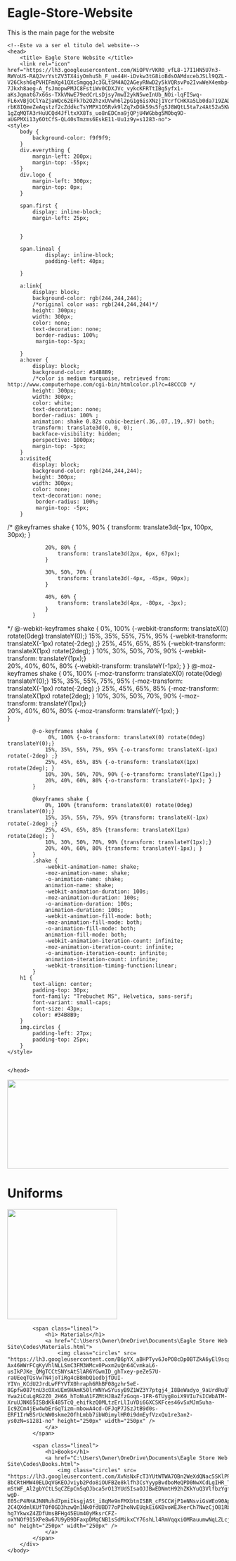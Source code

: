 # Eagle-Store-Website
This is the main page for the website

<!DOCTYPE html>
	<!--Este va a ser el titulo del website-->
	<head>
		<title> Eagle Store Website </title>
		<link rel="icon" href="https://lh3.googleusercontent.com/WiOPVrVKR0_vfL8-17I1HN5U7n3-RWVoUS-RAQJvrYstZV3TX4iyOmhuSh_F_ue44H-iDvkw3tG8ioBdsOAMdxcebJSLl9QZL-V26Cksh6qPVHIFmXg41QXcSmgqqJc3GLtSM4AQ2AGeyRNwD2y5kVQRsvPo2IvwWeX4embp-7Jkxh8aeg-A_fsJmopwPMJC8FstiWv0CDXJVc_vykcKFRTtIBg5yfx1-aKsJqmatG7x66s-TXkVNwE79edCrLsDjsy7mwI2ykN5weInUb_NOi-lqFISwq-FL6xVBjOClYaZjaWQc62EFk7b2O2hzxUVwh6l2pG1g6isXNzj1VcrfCHKXa5Lb0da719ZADmeMiTBTxJD8GhTvr7dzawjPqzsmKBk0bb1R779xqBHzXb2yAcsdajiEIceD0EPl7tB3f2J8dYLj-rbK8IQmeZeAqstzf2cZddkcTsYMPX1O5Rvk9lZq7xDGk59s5fg5J8WQtL5ta7z4At52a5KWJRUJ97zcT0r8SFBIjlRT-1gZqMQTA3rHuUCQd4JfltxXX8Ts_uo8nEDCna9jQPjU4WGbbg5MObq9D-aUGPMXi13y6OtCfS-QL40sTmzms6EskE11-Uu1z9y=s1283-no">
	<style>
		body {
			background-color: f9f9f9;
		}
		div.everything {
			margin-left: 200px;
			margin-top: -55px;
		}
		div.logo {
			margin-left: 300px;
			margin-top: 0px;
		}
		
		span.first {
			display: inline-block;
			margin-left: 25px;
            
			
		}

		span.lineal {
				display: inline-block;
				padding-left: 40px;
                
		}
		
		a:link{
			display: block;
			background-color: rgb(244,244,244);
			/*original color was: rgb(244,244,244)*/
			height: 300px;
			width: 300px;
			color: none;
			text-decoration: none;
             border-radius: 100%;
			 margin-top:-5px;
			
		}
		a:hover {
			display: block;
			background-color: #34B8B9;
			/*color is medium turquoise, retrieved from: http://www.computerhope.com/cgi-bin/htmlcolor.pl?c=48CCCD */
			height: 300px;
			width: 300px;
			color: white;
			text-decoration: none;
            border-radius: 100% ;
            animation: shake 0.82s cubic-bezier(.36,.07,.19,.97) both;
            transform: translate3d(0, 0, 0);
            backface-visibility: hidden;
            perspective: 1000px;
			margin-top: -5px;
        }
		a:visited{
			display: block;
			background-color: rgb(244,244,244);
			height: 300px;
			width: 300px;
			color: none;
			text-decoration: none;
             border-radius: 100%;
			 margin-top: -5px;
		}
/*
             @keyframes shake {
                10%, 90% {
                    transform: translate3d(-1px, 100px, 30px);
                }
                
                20%, 80% {
                    transform: translate3d(2px, 6px, 67px);
                }

                30%, 50%, 70% {
                    transform: translate3d(-4px, -45px, 90px);
                }

                40%, 60% {
                    transform: translate3d(4px, -80px, -3px);
                }
            }
*/
			@-webkit-keyframes shake {
			    0%, 100% {-webkit-transform: translateX(0) rotate(0deg) translateY(0);}
			    15%, 35%, 55%, 75%, 95% {-webkit-transform: translateX(-1px) rotate(-2deg) ;}
			    25%, 45%, 65%, 85% {-webkit-transform: translateX(1px) rotate(2deg); }
			    10%, 30%, 50%, 70%, 90% {-webkit-transform: translateY(1px);}    
			    20%, 40%, 60%, 80% {-webkit-transform: translateY(-1px); }
			}
			@-moz-keyframes shake {
			    0%, 100% {-moz-transform: translateX(0) rotate(0deg) translateY(0);}
			    15%, 35%, 55%, 75%, 95% {-moz-transform: translateX(-1px) rotate(-2deg) ;}
			    25%, 45%, 65%, 85% {-moz-transform: translateX(1px) rotate(2deg); }
			    10%, 30%, 50%, 70%, 90% {-moz-transform: translateY(1px);}    
			    20%, 40%, 60%, 80% {-moz-transform: translateY(-1px); }  
			}

			@-o-keyframes shake {
			     0%, 100% {-o-transform: translateX(0) rotate(0deg) translateY(0);}
			    15%, 35%, 55%, 75%, 95% {-o-transform: translateX(-1px) rotate(-2deg) ;}
			    25%, 45%, 65%, 85% {-o-transform: translateX(1px) rotate(2deg); }
			    10%, 30%, 50%, 70%, 90% {-o-transform: translateY(1px);}    
			    20%, 40%, 60%, 80% {-o-transform: translateY(-1px); }  
			}

			@keyframes shake {
			    0%, 100% {transform: translateX(0) rotate(0deg) translateY(0);}
			    15%, 35%, 55%, 75%, 95% {transform: translateX(-1px) rotate(-2deg) ;}
			    25%, 45%, 65%, 85% {transform: translateX(1px) rotate(2deg); }
			    10%, 30%, 50%, 70%, 90% {transform: translateY(1px);}    
			    20%, 40%, 60%, 80% {transform: translateY(-1px); }  
			}
			.shake {
			    -webkit-animation-name: shake;
			    -moz-animation-name: shake;
			    -o-animation-name: shake;
			    animation-name: shake;
			    -webkit-animation-duration: 100s;
			    -moz-animation-duration: 100s;
			    -o-animation-duration: 100s;
			    animation-duration: 100s;
			    -webkit-animation-fill-mode: both;
			    -moz-animation-fill-mode: both;
			    -o-animation-fill-mode: both;
			    animation-fill-mode: both;
			    -webkit-animation-iteration-count: infinite;
			    -moz-animation-iteration-count: infinite;    
			    -o-animation-iteration-count: infinite;
			    animation-iteration-count: infinite;
			    -webkit-transition-timing-function:linear;    
			}
		h1 {
			text-align: center;
			padding-top: 30px;
			font-family: "Trebuchet MS", Helvetica, sans-serif;
			font-variant: small-caps;
			font-size: 43px;
			color: #34B8B9;
		}
		img.circles {
			padding-left: 27px;
			padding-top: 25px;
		}
	</style>

		
	</head>

<body>
	<div class="logo">
		<img src="https://lh3.googleusercontent.com/j_OFkYP6Ttls_fndVd5DXz7hdtaHXpGv8jyBJ85tfiBdRygO5SNJ04XyvPmkurmy6-5074wQvB6HGONOdT6YCWfpzed3NdQDGiMFqsFE1TVa6MvP7R3vkFf8-FPDKxlSEyl2M02Bj92Kp49wEzp3kKHPAN15S2nS9HVBZTn0ZJSMv3-ZWJrwlnbjUsRaPe10dao4rbtPOXdKX0qUTCpTMADUteRN6PLE1q22Tq739hSUDNA7Hcbm5nja__hRNHRyB1pT9hsgGtoofVj7urlEzh-UlIzsR-GuHthI7YUirrj3wFXoc0Cx5e8DIKauS1bNyAp1U2aSYhOCGodIOLpv9abDxfFrfP5jBH1HUwC5vmxV__w9Cy7EkADrgM3-ZmY1vQ2Btd2e4DcpSpBZK35nxVmBYTfol5euwD91na_UObwohvjVIxCNvDjkb4Hut2IeIBjwVNxjLG7GNALGosb2Yv_JyW1HzKmPeSgH1o2tb7bG5R6l_gWMOhRWOlFFvoSRamIW4zCyMqbDl9itUckpqOsSQLLYtmUefVgiuG2okFYXLeOAXybuHva36OWzwUjxw1knEl_PamKdu9DQF0pyoeo1TJ_Lf1HBEuPZ4zFsgkBSKrVO=w1033-h242-no" height="202 px" width= "862 px" />
	</div>
	<!--<div class="banner">
		<img src="https://lh3.googleusercontent.com/h6xCRnm4NZDLrwgOYdQ4tc9-yCQSB4slpK4-3BDgy2wlVaNKEUE7jLGxBZXMh8bHO9IvqmkZnyv66aeud5J2wcD2MnimkZjlYU9TIssOw1IRwlrXRerH3ALZgO_4ib1Z8rjbbTkNO5g2C9Rqrw9-BpFYLn4V50T6GrQW0kE_FYq8cQjDEaVCHR4EvGQ3wSmGA2bbkxvWDtHO8uQ5ld37ITM0kByszXHQqPVRxC_NlpwUyxPFhAgqyjnQ0FruNDykDt3DCole4M3b6l_2t7CEcpjsbWxlBH8gEx_GcAwVCdzpfeOHBIFY1wECdKivBeQCKyYyJT2CsKRxtdE7vvhUrOcVaAkjLYFaWdiHG9DbPQOy6DGuLKnSGSPFaJc3EO3aiF4lQbStQUB2X3fWEI1xpzk6BVI0IElkSI79Au7JtlqJeHeekSpWJA89fzTv6fkveIiy9xDsrM9grUBEG4N4POLRFCWR0cuIrEhu4flpS487XKJGHuSMdpiWleUYRNdxJS3pbIe8N7Bvj-aqTmYQfEHthAoZAnRxkweP-8femGUWTItWyFp0_SOficeKalDG2lsATQpeOvKFReCHspuRDFiBRe6y4BCkrnHuy5qxRw8JIjki=w1639-h504-no" width="1410 px" height="436 px" />
	</div>-->
		<div class="everything">
			<span class="first">
				<h1> Uniforms</h1>
				<a href="C:\Users\Owner\OneDrive\Documents\Eagle Store Web Site\Codes\Uniforms.html">
					<img class="circles" src= "https://lh3.googleusercontent.com/ZYprUDk8N2T7DAwdHE7AgL7gKR0BmCxVwA30z0tRohfaozLs97N3CxuVIsIpEp53O-7n7UoGULIcNidL0p9_RLYQRMEJhvYf0VeGYl31z8qpJYqnj2LwNFTLQ7si1FB9ZEZblTRVF3o71aX_wsrKYFJwN-_66Bz1XJe7xatBR4bIFE3Ryy7N7p8weOVEAe4JG4PYXyUfB6YkKvRhipg0tJkGEVf7T9iY1ncvIiqrhJAHRf48L4XTTxHQPOSU6MR4UhiTFBE5gVmln09uhz8tbfBhcmQqZnQ1L7rSxCtJUFjaHU9mrrjiGEzSG4cb29VaIrP2ptpaWe0V6ygeL7q96L60OkMuX_y_zuf4LLKHKYbnekZSN8h2hFNqcUz9tVuTJBOH3yGoPuNzufUmhEXzQ-j3Ng1MP4jpVG9-dVmLSpzRqLoILSQDBaeSfylhJjsU_CmhxNn7C5Majx7FhUb0r6lqaMB-plk7c_yBsXBvWV6_rvmTLU7LKkKHBFweq-G_nB5uxhdgA_4Sm4VSpLw4K4qM2h0H-2PkKmIp83-KDki1f48691AgBnCJpyCI6mmJ8ScO9pTZyDrZLUdmIyk7zbr0Ujk35E1N6MucbEipz919usQW=s1281-no" height="250px" width="250px" />
				</a>
			</span>

			<span class="lineal">
				<h1> Materials</h1>
				<a href="C:\Users\Owner\OneDrive\Documents\Eagle Store Web Site\Codes\Materials.html">
					<img class="circles" src= "https://lh3.googleusercontent.com/B6pYX_aBHPTyv6JoPO8cDp0BTZkA6yEl9scpApK6Nprg3KZNLA1_xL2Idk9m6Nz091s26x2toMk0i1fbimT7i5TcWAeekccr-Ax46WWrFCgKyVhlNLLSmC3FM3WMcx0Pwxm2uQn64CvmkaL6-usIkPJKe_QMgTCCtSNYsAtSlAR6YGwmID_ghTxey-peZe57U-raUEeqTQsVw7N4joTiRg4cB8mbQ1edbjfDUI-YIVn_KCdU2JrdLwFFYVTX0hraph6RhBF08gzhr5eE-8Gpfw087tnU3c0XxUEm9HAmK50lrWNYwSYusyB9Z1WZ3Y7ptgj4_I8BeWadyo_9aUrdRuQT2YeyAWJXjhbUzEQDfbi5RubuiRkYZmq-Ywa2iCuLgRG2Z0_2H66_hToNuA1FZMtHJBaZfzGoqn-1FR-6TUyg8oiX9VIu7sICWbATM-XruUJNK65ISBdKk485TcQ_ehifkzQ0MLtzErLlIuYDi6GXCSKFces46vSxMJm5uha-Ic9ZCm4jEw4wbErGqTizm-mbowA4cd-OFJqP7JSzJtB9d0s-ERF1IrW85rUcWW0skme2OfhLmbb7ibW0imylHR0i9dmEyfVzxQu1re3an2-ys0zN=s1281-no" height="250px" width="250px" />
				</a>
			</span>

			<span class="lineal">
				<h1>Books</h1>
				<a href="C:\Users\Owner\OneDrive\Documents\Eagle Store Web Site\Codes\Books.html">
					<img class="circles" src= "https://lh3.googleusercontent.com/XvNsNxFcT3YUtWTWA7OBn2WeXdQNac5SKlPRGRnYmVdfj8ArtAzjolixO8o8IrbFTptrq3Kc_Tsz2XPitJdNrL4QY3gc2odqY0ugXKJUPEvy7nn0cqxyU1JRjjX-8bCRtHMW40ELDqVGKEOJviyb2Pdo8iOUFBZe8klfh3CsYyypBvdboMeQPD0NwXCdLgIHR_Tv_K83HVgRxC-mStWF_Al2gbYCtLSqCZEpCm5qOJbca5rO13YUdSIsaOJJBwEDNmtH92hZKkYuQ3VlfbzYgfg0kslx6FFJVpZdLr2Ui-wgD-E05cP4RHAJNNRuhd7pmiIksgjASt_i8qMe9nFMXbtnISBR_cFSCCWjP1eNNsviGsWEo90ApTlCzmY5Yzbf7tJDGubC62l1R-2C4QXdmlKUfT0f0GD3hzwQn1Nk0fdUBD77oPIhoNvEUqkEi6KBvoWEJkerCh7NwzCjO81RbTCZwPO8lax1OoCE7iFR6vPdLkwTLdmHlfgYP3Jz-hg7YkwxZ4ZDfUmsBFHg45EUm40yMksrCFZ-oxYNOf915XPe8w67U9yB9DFaxpDMqCNB1sSdMikxCY76shLl4RmVqqxiOMRauumwNqLZLcjKMgWIEsbi=s1281-no" height="250px" width="250px" />
				</a>
			</span>
		</div>
	</body>
</html>
